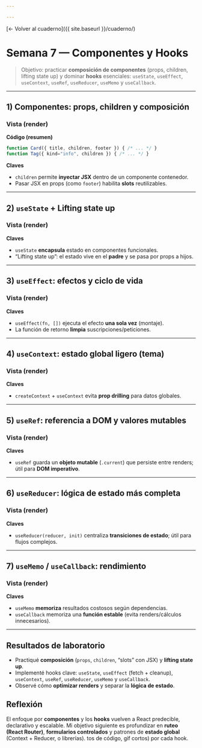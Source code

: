 ```yaml
---

---
```


[← Volver al cuaderno]({{ site.baseurl }}/cuaderno/)

# Semana 7 — Componentes y Hooks

> Objetivo: practicar **composición de componentes** (props, children, lifting state up) y dominar **hooks** esenciales: `useState`, `useEffect`, `useContext`, `useRef`, `useReducer`, `useMemo` y `useCallback`.

<!-- ===== Estilos ligeros para las demos ===== -->
<style>
  .demo-s7 *{box-sizing:border-box}
  .demo-s7{font:15px/1.55 system-ui,-apple-system,Segoe UI,Roboto,sans-serif}
  .demo-s7 .card{border:1px solid #d0d7de;border-radius:12px;padding:12px;background:#fff;margin-bottom:12px}
  .demo-s7 .row{display:flex;gap:12px;flex-wrap:wrap}
  .demo-s7 .col{flex:1 1 280px}
  .demo-s7 .btn{padding:8px 14px;border-radius:10px;background:#2563eb;color:#fff;border:1px solid #1e40af}
  .demo-s7 .btn:hover{background:#1e40af}
  .demo-s7 .muted{color:#475569}
  .demo-s7 input{padding:8px;border:1px solid #cbd5e1;border-radius:8px;width:100%}
  .demo-s7 pre{background:#0b1020;color:#e6edf3;border-radius:10px;padding:12px;overflow:auto}
  .demo-s7 code{background:#eef2ff;padding:0 4px;border-radius:4px}
  .demo-s7 .pill{display:inline-block;background:#e2e8f0;border-radius:999px;padding:2px 10px;font-size:.8em;margin-right:6px}
</style>

<!-- React 18 + Babel para demos en la página -->
<script crossorigin src="https://unpkg.com/react@18/umd/react.development.js"></script>
<script crossorigin src="https://unpkg.com/react-dom@18/umd/react-dom.development.js"></script>
<script src="https://unpkg.com/@babel/standalone/babel.min.js"></script>

---

## 1) Componentes: props, children y composición

### Vista (render)
<div id="s7-props" class="demo-s7 card"></div>

<script type="text/babel">
const { createRoot } = ReactDOM;

function Tag({ kind="info", children }) {
  const palette = {
    info:  { bg:"#eef2ff", bd:"#c7d2fe", fg:"#1e40af" },
    warn:  { bg:"#fff7ed", bd:"#fed7aa", fg:"#9a3412" },
    good:  { bg:"#ecfdf5", bd:"#a7f3d0", fg:"#065f46" }
  }[kind];
  const style = { display:"inline-block", padding:"4px 10px", borderRadius:"999px",
                  background:palette.bg, border:"1px solid "+palette.bd, color:palette.fg, marginRight:"6px" };
  return <span style={style}>{children}</span>;
}

function Card({ title, children, footer }) {
  return (
    <section className="card">
      <h3>{title}</h3>
      <div className="muted">{children}</div>
      {footer && <div style={{marginTop:8}}>{footer}</div>}
    </section>
  );
}

const AppProps = () => (
  <>
    <Card title="Composición con children"
          footer={<small className="muted">* footer recibido como prop</small>}>
      Este bloque es <code>children</code> y puede contener <strong>cualquier JSX</strong>.
      <div style={{marginTop:6}}>
        <Tag>props</Tag><Tag kind="warn">children</Tag><Tag kind="good">composición</Tag>
      </div>
    </Card>
  </>
);

createRoot(document.getElementById('s7-props')).render(<AppProps />);
</script>

**Código (resumen)**
```jsx
function Card({ title, children, footer }) { /* ... */ }
function Tag({ kind="info", children }) { /* ... */ }
````

**Claves**

* `children` permite **inyectar JSX** dentro de un componente contenedor.
* Pasar JSX en props (como `footer`) habilita **slots** reutilizables.

---

## 2) `useState` + Lifting state up

### Vista (render)

<div id="s7-state" class="demo-s7 row"></div>

<script type="text/babel">
const { useState } = React;

function Input({ value, onChange, label }) {
  return (
    <label style={{display:"block"}}>
      <span className="muted">{label}</span>
      <input value={value} onChange={e => onChange(e.target.value)} />
    </label>
  );
}

function Preview({ nombre, edad }) {
  return <p className="muted">Vista previa: <strong>{nombre || "—"}</strong> ({edad || "?"} años)</p>;
}

function Perfil() {
  const [nombre, setNombre] = useState("");
  const [edad, setEdad] = useState("");
  return (
    <div className="row">
      <div className="col card">
        <h3>Formulario</h3>
        <Input label="Nombre" value={nombre} onChange={setNombre} />
        <div style={{height:8}} />
        <Input label="Edad" value={edad} onChange={setEdad} />
      </div>
      <div className="col card">
        <h3>Estado arriba (lifting)</h3>
        <Preview nombre={nombre} edad={edad} />
      </div>
    </div>
  );
}

ReactDOM.createRoot(document.getElementById('s7-state')).render(<Perfil />);
</script>

**Claves**

* `useState` **encapsula** estado en componentes funcionales.
* “Lifting state up”: el estado vive en el **padre** y se pasa por props a hijos.

---

## 3) `useEffect`: efectos y ciclo de vida

### Vista (render)

<div id="s7-effect" class="demo-s7 card"></div>

<script type="text/babel">
const { useState, useEffect } = React;

function UsersMini() {
  const [list, setList] = useState([]);
  const [loading, setLoading] = useState(false);

  useEffect(() => {
    let alive = true;
    (async () => {
      setLoading(true);
      try {
        const res = await fetch("https://jsonplaceholder.typicode.com/users?_limit=3", { cache:"no-store" });
        const data = await res.json();
        if (alive) setList(data);
      } catch (e) {
        if (alive) setList([{id:0, name:"Fallback local", email:"demo@local.dev"}]);
      } finally {
        if (alive) setLoading(false);
      }
    })();
    return () => { alive = false; }; // cleanup
  }, []);

  return (
    <>
      <h3>useEffect (fetch + cleanup)</h3>
      {loading ? <p className="muted">Cargando…</p> :
        <ul>{list.map(u => <li key={u.id}>{u.name} <small className="muted">&lt;{u.email}&gt;</small></li>)}</ul>}
    </>
  );
}

ReactDOM.createRoot(document.getElementById('s7-effect')).render(<UsersMini />);
</script>

**Claves**

* `useEffect(fn, [])` ejecuta el efecto **una sola vez** (montaje).
* La función de retorno **limpia** suscripciones/peticiones.

---

## 4) `useContext`: estado global ligero (tema)

### Vista (render)

<div id="s7-context" class="demo-s7 card"></div>

<script type="text/babel">
const { createContext, useContext, useState } = React;
const ThemeCtx = createContext();

function ThemeProvider({ children }) {
  const [theme, setTheme] = useState("light");
  const toggle = () => setTheme(t => t==="light" ? "dark" : "light");
  const value = { theme, toggle };
  return <ThemeCtx.Provider value={value}>{children}</ThemeCtx.Provider>;
}

function Panel() {
  const { theme, toggle } = useContext(ThemeCtx);
  const isDark = theme==="dark";
  const style = { padding:12, borderRadius:10, border:"1px solid #cbd5e1",
                  background:isDark?"#0f172a":"#fff", color:isDark?"#e5e7eb":"#0f172a" };
  return (
    <div style={style}>
      <p>Tema actual: <strong>{theme}</strong></p>
      <button className="btn" onClick={toggle}>Alternar</button>
    </div>
  );
}

function AppCtx(){ return <ThemeProvider><Panel/></ThemeProvider>; }
ReactDOM.createRoot(document.getElementById('s7-context')).render(<AppCtx />);
</script>

**Claves**

* `createContext` + `useContext` evita **prop drilling** para datos globales.

---

## 5) `useRef`: referencia a DOM y valores mutables

### Vista (render)

<div id="s7-ref" class="demo-s7 card"></div>

<script type="text/babel">
const { useRef } = React;

function FocusInput(){
  const inputRef = useRef(null);
  return (
    <>
      <input ref={inputRef} placeholder="Escribe aquí…" />
      <div style={{height:8}} />
      <button className="btn" onClick={() => inputRef.current?.focus()}>Foco con useRef</button>
    </>
  );
}

ReactDOM.createRoot(document.getElementById('s7-ref')).render(<FocusInput />);
</script>

**Claves**

* `useRef` guarda un **objeto mutable** (`.current`) que persiste entre renders; útil para **DOM imperativo**.

---

## 6) `useReducer`: lógica de estado más completa

### Vista (render)

<div id="s7-reducer" class="demo-s7 card"></div>

<script type="text/babel">
const { useReducer } = React;

function reducer(state, action){
  switch(action.type){
    case "inc": return {...state, count: state.count + 1};
    case "dec": return {...state, count: state.count - 1};
    case "set": return {...state, step: action.step};
    default: return state;
  }
}

function Counter(){
  const [state, dispatch] = useReducer(reducer, { count:0, step:1 });
  return (
    <>
      <p>Valor: <strong>{state.count}</strong> (paso {state.step})</p>
      <div className="row">
        <button className="btn" onClick={() => dispatch({type:"dec"})}>–</button>
        <button className="btn" onClick={() => dispatch({type:"inc"})}>+</button>
        <button className="btn" onClick={() => dispatch({type:"set", step:2})}>Paso=2</button>
      </div>
    </>
  );
}

ReactDOM.createRoot(document.getElementById('s7-reducer')).render(<Counter />);
</script>

**Claves**

* `useReducer(reducer, init)` centraliza **transiciones de estado**; útil para flujos complejos.

---

## 7) `useMemo` / `useCallback`: rendimiento

### Vista (render)

<div id="s7-memo" class="demo-s7 card"></div>

<script type="text/babel">
const { useState, useMemo, useCallback } = React;

function expensiveFilter(items, q){
  // simulamos costo
  const t = performance.now(); while(performance.now() - t < 8) {}
  return items.filter(x => x.toLowerCase().includes(q.toLowerCase()));
}

function SearchList(){
  const [q, setQ] = useState("");
  const [n, setN] = useState(0);
  const items = useMemo(() => ["React","Router","Redux","Vite","TypeScript","Axios","Tailwind","Jest"], []);

  const result = useMemo(() => expensiveFilter(items, q), [items, q]);
  const inc = useCallback(() => setN(x => x+1), []);

  return (
    <>
      <input value={q} onChange={e => setQ(e.target.value)} placeholder="Buscar..." />
      <p className="muted">Coincidencias: {result.join(", ") || "—"}</p>
      <button className="btn" onClick={inc}>Clicks (no recalcula filtro): {n}</button>
    </>
  );
}

ReactDOM.createRoot(document.getElementById('s7-memo')).render(<SearchList />);
</script>

**Claves**

* `useMemo` **memoriza** resultados costosos según dependencias.
* `useCallback` memoriza una **función estable** (evita renders/cálculos innecesarios).

---

## Resultados de laboratorio

* Practiqué **composición** (`props`, `children`, “slots” con JSX) y **lifting state up**.
* Implementé hooks clave: `useState`, `useEffect` (fetch + cleanup), `useContext`, `useRef`, `useReducer`, `useMemo` y `useCallback`.
* Observé cómo **optimizar renders** y separar la **lógica de estado**.

## Reflexión

El enfoque por **componentes** y los **hooks** vuelven a React predecible, declarativo y escalable.
Mi objetivo siguiente es profundizar en **ruteo (React Router)**, **formularios controlados** y patrones de **estado global** (Context + Reducer, o librerías).
tos de código, gif cortos) por cada hook.
